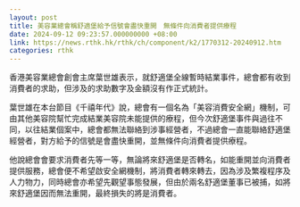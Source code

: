 ```yaml
---
layout: post
title: 美容業總會稱舒適堡給予信號會盡快重開　無條件向消費者提供療程
date: 2024-09-12 09:23:57.000000000 +08:00
link: https://news.rthk.hk/rthk/ch/component/k2/1770312-20240912.htm
categories: rthk
---
```


香港美容業總會創會主席葉世雄表示，就舒適堡全線暫時結業事件，總會都有收到消費者的求助，但涉及的求助數字及金額沒有作正式統計。

葉世雄在本台節目《千禧年代》說，總會有一個名為「美容消費安全網」機制，可由其他美容院幫忙完成結業美容院未能提供的療程，但今次舒適堡事件與過往不同，以往結業個案中，總會都無法聯絡到涉事經營者，不過總會一直能聯絡舒適堡經營者，對方給予的信號是會盡快重開，並無條件向消費者提供療程。

他說總會會要求消費者先等一等，無論將來舒適堡是否轉名，如能重開並向消費者提供服務，總會便不希望啟安全網機制，將消費者轉來轉去，因為涉及繁複程序及人力物力，同時總會亦希望先觀望事態發展，但由於兩名舒適堡董事已被捕，如將來舒適堡因而無法重開，最終損失的將是消費者。

